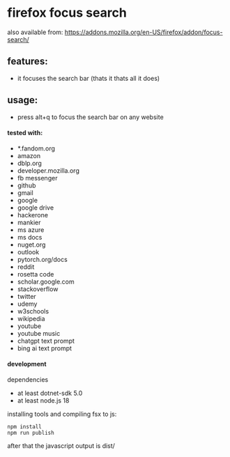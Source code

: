 # firefox focus search

also available from:
https://addons.mozilla.org/en-US/firefox/addon/focus-search/

## features:
- it focuses the search bar (thats it thats all it does)

## usage:
- press alt+q to focus the search bar on any website

#### tested with:
- *.fandom.org
- amazon
- dblp.org
- developer.mozilla.org
- fb messenger
- github
- gmail
- google
- google drive
- hackerone
- mankier
- ms azure
- ms docs
- nuget.org
- outlook
- pytorch.org/docs
- reddit
- rosetta code
- scholar.google.com
- stackoverflow
- twitter
- udemy
- w3schools
- wikipedia
- youtube
- youtube music
- chatgpt text prompt
- bing ai text prompt


#### development

dependencies
- at least dotnet-sdk 5.0
- at least node.js 18

installing tools and compiling fsx to js:
```
npm install
npm run publish
```
after that the javascript output is dist/
